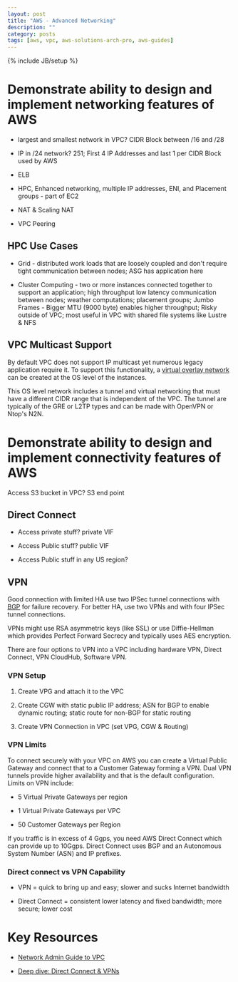 ```yaml
---
layout: post
title: "AWS - Advanced Networking"
description: ""
category: posts
tags: [aws, vpc, aws-solutions-arch-pro, aws-guides]
---
```

{% include JB/setup %}

# Demonstrate ability to design and implement networking features of AWS

- largest and smallest network in VPC? CIDR Block between /16 and /28

- IP in /24 network? 251; First 4 IP Addresses and last 1 per CIDR Block used by AWS

- ELB

- HPC, Enhanced networking, multiple IP addresses, ENI, and Placement groups - part of EC2

- NAT & Scaling NAT

- VPC Peering

## HPC Use Cases

- Grid - distributed work loads that are loosely coupled and don't require tight communication between nodes; ASG has application here

- Cluster Computing - two or more instances connected together to support an application; high throughput low latency communication between nodes; weather computations; placement groups; Jumbo Frames - Bigger MTU (9000 byte) enables higher throughput; Risky outside of VPC; most useful in VPC with shared file systems like Lustre & NFS

## VPC Multicast Support

By default VPC does not support IP multicast yet numerous legacy application require it. To support this functionality, a [virtual overlay network](https://aws.amazon.com/articles/6234671078671125) can be created at the OS level of the instances. 

This OS level network includes a tunnel and virtual networking that must have a different CIDR range that is independent of the VPC. The tunnel are typically of the GRE or L2TP types and can be made with OpenVPN or Ntop's N2N.

# Demonstrate ability to design and implement connectivity features of AWS

Access S3 bucket in VPC? S3 end point

## Direct Connect

- Access private stuff? private VIF

- Access Public stuff? public VIF

- Access Public stuff in any US region? 

## VPN

Good connection with limited HA use two IPSec tunnel connections with [BGP](https://en.wikipedia.org/wiki/Border_Gateway_Protocol#Requirements_of_a_router_for_use_of_BGP_for_Internet_and_backbone-of-backbones_purposes) for failure recovery. For better HA, use two VPNs and with four IPSec tunnel connections.

VPNs might use RSA asymmetric keys (like SSL) or use Diffie-Hellman which provides Perfect Forward Secrecy and typically uses AES encryption.

There are four options to VPN into a VPC including hardware VPN, Direct Connect, VPN CloudHub, Software VPN. 

### VPN Setup

1. Create VPG and attach it to the VPC

2. Create CGW with static public IP address; ASN for BGP to enable dynamic routing; static route for non-BGP for static routing

3. Create VPN Connection in VPC (set VPG, CGW & Routing)

### VPN Limits

To connect securely with your VPC on AWS you can create a Virtual Public Gateway and connect that to a Customer Gateway forming a VPN. Dual VPN tunnels provide higher availability and that is the default configuration. Limits on VPN include:

- 5 Virtual Private Gateways per region

- 1 Virtual Private Gateways per VPC

- 50 Customer Gateways per Region

If you traffic is in excess of 4 Ggps, you need AWS Direct Connect which can provide up to 10Ggps. Direct Connect uses BGP and an Autonomous System Number (ASN) and IP prefixes. 

### Direct connect vs VPN Capability

- VPN = quick to bring up and easy; slower and sucks Internet bandwidth

- Direct Connect = consistent lower latency and fixed bandwidth; more secure; lower cost

# Key Resources

- [Network Admin Guide to VPC](http://docs.aws.amazon.com/AmazonVPC/latest/NetworkAdminGuide/Introduction.html)

- [Deep dive: Direct Connect & VPNs](https://www.youtube.com/watch?v=Qep11X1r1QA)

